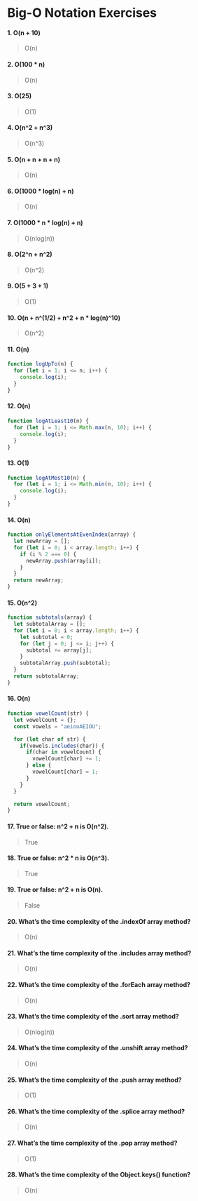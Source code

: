 # Big-O Notation Exercises


#### 1. O(n + 10) 
> O(n)
#### 2. O(100 * n) 
> O(n)
#### 3. O(25) 
> O(1)
#### 4. O(n^2 + n^3) 
> O(n^3)
#### 5. O(n + n + n + n)
> O(n)
#### 6. O(1000 * log(n) + n)
> O(n)
#### 7. O(1000 * n * log(n) + n) 
> O(nlog(n))
#### 8. O(2^n + n^2)
> O(n^2)
#### 9. O(5 + 3 + 1) 
> O(1)
#### 10. O(n + n^(1/2) + n^2 + n * log(n)^10)
> O(n^2)

#### 11. O(n)
```Javascript
function logUpTo(n) {
  for (let i = 1; i <= n; i++) {
    console.log(i);
  }
}
```

#### 12. O(n)
```Javascript
function logAtLeast10(n) {
  for (let i = 1; i <= Math.max(n, 10); i++) {
    console.log(i);
  }
}
```

#### 13. O(1)
```Javascript
function logAtMost10(n) {
  for (let i = 1; i <= Math.min(n, 10); i++) {
    console.log(i);
  }
}
```

#### 14. O(n)
```Javascript
function onlyElementsAtEvenIndex(array) {
  let newArray = [];
  for (let i = 0; i < array.length; i++) {
    if (i % 2 === 0) {
      newArray.push(array[i]);
    }
  }
  return newArray;
}
```

#### 15. O(n^2)
```Javascript
function subtotals(array) {
  let subtotalArray = [];
  for (let i = 0; i < array.length; i++) {
    let subtotal = 0;
    for (let j = 0; j <= i; j++) {
      subtotal += array[j];
    }
    subtotalArray.push(subtotal);
  }
  return subtotalArray;
}
```

#### 16. O(n)
```Javascript
function vowelCount(str) {
  let vowelCount = {};
  const vowels = "aeiouAEIOU";

  for (let char of str) {
    if(vowels.includes(char)) {
      if(char in vowelCount) {
        vowelCount[char] += 1;
      } else {
        vowelCount[char] = 1;
      }
    }
  }

  return vowelCount;
}
```



#### 17. True or false: n^2 + n is O(n^2).
> True
#### 18. True or false: n^2 * n is O(n^3).
> True
#### 19. True or false: n^2 + n is O(n).
> False
#### 20. What’s the time complexity of the .indexOf array method?
> O(n)
#### 21. What’s the time complexity of the .includes array method?
> O(n)
#### 22. What’s the time complexity of the .forEach array method?
> O(n)
#### 23. What’s the time complexity of the .sort array method?
> O(nlog(n))
#### 24.  What’s the time complexity of the .unshift array method?
> O(n)
#### 25. What’s the time complexity of the .push array method?
> O(1)
#### 26. What’s the time complexity of the .splice array method?
> O(n)
#### 27. What’s the time complexity of the .pop array method?
> O(1)
#### 28. What’s the time complexity of the Object.keys() function?
> O(n)


